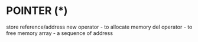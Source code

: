 # POINTER (*)
store reference/address
new operator - to allocate memory
del operator - to free memory
array - a sequence of address

